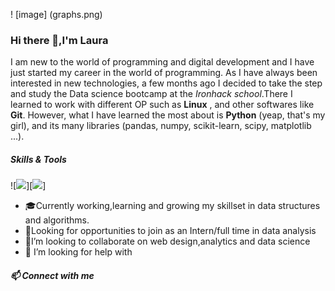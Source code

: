 ! [image] (graphs.png)

### Hi there 👋,I'm Laura

I am new to the world of programming and digital development and I have just started my career in the world of programming.
As I have always been interested in new technologies, a few months ago I decided to take the step and study the Data science bootcamp at the *Ironhack school*.There I learned to work with different OP such as **Linux** , and other softwares like **Git**. However, what I have learned the most about is **Python** (yeap, that's my girl), and its many libraries (pandas, numpy, scikit-learn, scipy, matplotlib ...).
##### Skills & Tools
![<img src="https://geekflare.com/wp-content/uploads/2019/11/jupyter-1200x385.jpg"/>][<img src="https://lh3.googleusercontent.com/proxy/vcRiMfKEnt4dR7dbOkPsj3Mwr2_Y6xuvzRqQy2Z9LamKoqCfG2KkxPeDkUW5jRaoMNPBIIe6sTFNLQdFTEVUTo5sM3qy-jgj_1GeZX8Z2Z10OtW_0Fiw6gu81NC67QL14rA"/>]

- :mortar_board:Currently working,learning and growing my skillset in data structures and algorithms.
- :raising_hand:Looking for opportunities to join as an Intern/full time in data analysis
- :raised_hands:I’m looking to collaborate on web design,analytics and data science
- 🤔 I’m looking for help with 


##### :mailbox: Connect with me
<!--
**LBM100/LBM100** is a ✨ _special_ ✨ repository because its `README.md` (this file) appears on your GitHub profile.

Here are some ideas to get you started:

- 🔭 I’m currently working on ...
- 🌱 I’m currently learning ...
- 👯 I’m looking to collaborate on ...
- 🤔 I’m looking for help with ...
- 💬 Ask me about ...
- 📫 How to reach me: ...
- 😄 Pronouns: ...
- ⚡ Fun fact: ...
-->
